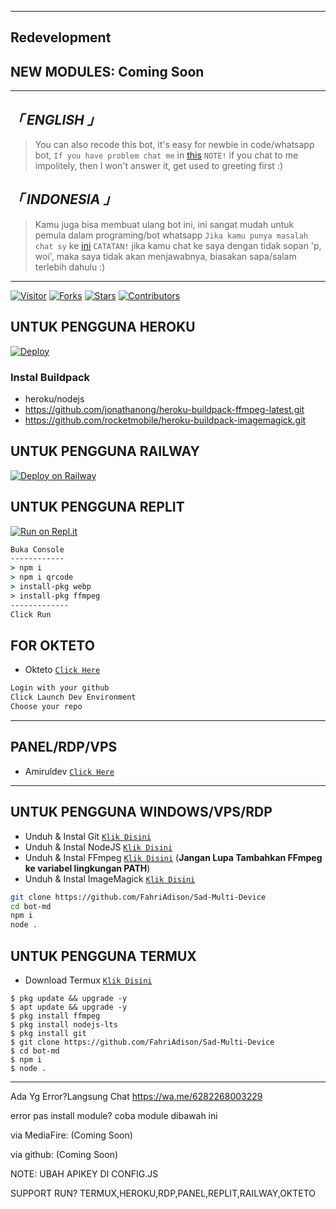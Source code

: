 ------------
Redevelopment
------------
NEW MODULES:
Coming Soon
-------------

------

## _「 ENGLISH 」_
> You can also recode this bot, it's easy for newbie in code/whatsapp bot, `If you have problem chat me` in [this](http://wa.me/17077727757) `NOTE!` if you chat to me impolitely, then I won't answer it, get used to greeting first :)

## _「 INDONESIA 」_
> Kamu juga bisa membuat ulang bot ini, ini sangat mudah untuk pemula dalam programing/bot whatsapp `Jika kamu punya masalah chat sy` ke [ini](http://wa.me/17077727757) `CATATAN!` jika kamu chat ke saya dengan tidak sopan 'p, woi', maka saya tidak akan menjawabnya, biasakan sapa/salam terlebih dahulu :)

------

<a href="https://visitor-badge.glitch.me/badge?page_id=FahriAdison/Sad-Multi-Device"><img title="Visitor" src="https://visitor-badge.glitch.me/badge?page_id=FahriAdison/Sad-Multi-Device"></a>
<a href="https://github.com/FahriAdison/Sad-Multi-Device/network/members"><img title="Forks" src="https://img.shields.io/github/forks/FahriAdison/Sad-Multi-Device?label=Forks&color=blue&style=flat-square"></a>
<a href="https://github.com/FahriAdison/Sad-Multi-Device/stargazers"><img title="Stars" src="https://img.shields.io/github/stars/FahriAdison/Sad-Multi-Device?label=Stars&color=yellow&style=flat-square"></a>
<a href="https://github.com/FahriAdison/Sad-Multi-Device/graphs/contributors"><img title="Contributors" src="https://img.shields.io/github/contributors/FahriAdison/Sad-Multi-Device?label=Contributors&color=blue&style=flat-square"></a>

## UNTUK PENGGUNA HEROKU

[![Deploy](https://www.herokucdn.com/deploy/button.svg)](https://heroku.com/deploy?template=https://github.com/FahriAdison/Sad-Multi-Device)

### Instal Buildpack
* heroku/nodejs
* https://github.com/jonathanong/heroku-buildpack-ffmpeg-latest.git
* https://github.com/rocketmobile/heroku-buildpack-imagemagick.git

## UNTUK PENGGUNA RAILWAY

[![Deploy on Railway](https://railway.app/button.svg)](https://railway.app/new/template?template=https%3A%2F%2Fgithub.com%2FFahriAdison%2FSad-Multi-Device)

## UNTUK PENGGUNA REPLIT

[![Run on Repl.it](https://repl.it/badge/github/FadliDarmawan/haruno)](https://repl.it/github/FahriAdison/Sad-Multi-Device)
```cmd
Buka Console
------------
> npm i
> npm i qrcode
> install-pkg webp
> install-pkg ffmpeg
-------------
Click Run
```
## FOR OKTETO

* Okteto [`Click Here`](https://okteto.com)

```bash
Login with your github
Click Launch Dev Environment
Choose your repo
```


---------

## PANEL/RDP/VPS

* Amiruldev [`Click Here`](https://www.amiruldev.my.id)


---------


## UNTUK PENGGUNA WINDOWS/VPS/RDP

* Unduh & Instal Git [`Klik Disini`](https://git-scm.com/downloads)
* Unduh & Instal NodeJS [`Klik Disini`](https://nodejs.org/en/download)
* Unduh & Instal FFmpeg [`Klik Disini`](https://ffmpeg.org/download.html) (**Jangan Lupa Tambahkan FFmpeg ke variabel lingkungan PATH**)
* Unduh & Instal ImageMagick [`Klik Disini`](https://imagemagick.org/script/download.php)

```bash
git clone https://github.com/FahriAdison/Sad-Multi-Device
cd bot-md
npm i
node .
```

## UNTUK PENGGUNA TERMUX

* Download Termux [`Klik Disini`](https://github.com/termux/termux-app/releases/download/v0.118.0/termux-app_v0.118.0+github-debug_universal.apk)

```
$ pkg update && upgrade -y
$ apt update && upgrade -y
$ pkg install ffmpeg
$ pkg install nodejs-lts
$ pkg install git
$ git clone https://github.com/FahriAdison/Sad-Multi-Device
$ cd bot-md
$ npm i
$ node .
```

---------


Ada Yg Error?Langsung Chat
https://wa.me/6282268003229

error pas install module?
coba module dibawah ini

via MediaFire:
(Coming Soon)

via github:
(Coming Soon)


NOTE: UBAH APIKEY DI CONFIG.JS

SUPPORT RUN?
TERMUX,HEROKU,RDP,PANEL,REPLIT,RAILWAY,OKTETO
